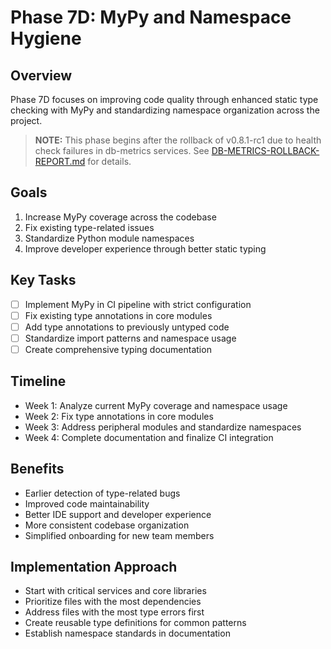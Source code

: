 # Phase 7D: MyPy and Namespace Hygiene

## Overview
Phase 7D focuses on improving code quality through enhanced static type checking with MyPy and standardizing namespace organization across the project.

> **NOTE:** This phase begins after the rollback of v0.8.1-rc1 due to health check failures in db-metrics services. See [DB-METRICS-ROLLBACK-REPORT.md](../phase7/rollback/DB-METRICS-ROLLBACK-REPORT.md) for details.

## Goals
1. Increase MyPy coverage across the codebase
2. Fix existing type-related issues
3. Standardize Python module namespaces
4. Improve developer experience through better static typing

## Key Tasks
- [ ] Implement MyPy in CI pipeline with strict configuration
- [ ] Fix existing type annotations in core modules
- [ ] Add type annotations to previously untyped code
- [ ] Standardize import patterns and namespace usage
- [ ] Create comprehensive typing documentation

## Timeline
- Week 1: Analyze current MyPy coverage and namespace usage
- Week 2: Fix type annotations in core modules
- Week 3: Address peripheral modules and standardize namespaces
- Week 4: Complete documentation and finalize CI integration

## Benefits
- Earlier detection of type-related bugs
- Improved code maintainability
- Better IDE support and developer experience
- More consistent codebase organization
- Simplified onboarding for new team members

## Implementation Approach
- Start with critical services and core libraries
- Prioritize files with the most dependencies
- Address files with the most type errors first
- Create reusable type definitions for common patterns
- Establish namespace standards in documentation
